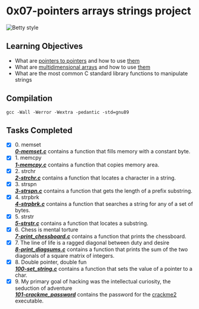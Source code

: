 # 0x07-pointers arrays strings project

![Betty style](https://img.shields.io/badge/betty-style%20guide-purple?style=round-square)

## Learning Objectives

* What are [pointers to pointers](https://www.tutorialspoint.com/cprogramming/c_pointer_to_pointer.htm) and how to use [them](https://beginnersbook.com/2014/01/c-pointer-to-pointer/)
* What are [multidimensional arrays](https://www.tutorialspoint.com/cprogramming/c_multi_dimensional_arrays.htm) and how to use [them](https://beginnersbook.com/2014/01/2d-arrays-in-c-example/)
* What are the most common C standard library functions to manipulate strings

## Compilation

`gcc -Wall -Werror -Wextra -pedantic -std=gnu89`

## Tasks Completed

+ [x] 0\. memset<br/>_**[0-memset.c](0-memset.c)**_ contains a function that fills memory with a constant byte.
+ [x] 1\. memcpy<br/>_**[1-memcpy.c](1-memcpy.c)**_ contains a function that copies memory area.
+ [x] 2\. strchr<br/>_**[2-strchr.c](2-strchr.c)**_ contains a function that locates a character in a string.
+ [x] 3\. strspn<br/>_**[3-strspn.c](3-strspn.c)**_ contains a function that gets the length of a prefix substring.
+ [x] 4\. strpbrk<br/>_**[4-strpbrk.c](4-strpbrk.c)**_ contains a function that searches a string for any of a set of bytes.
+ [x] 5\. strstr<br/>_**[5-strstr.c](5-strstr.c)**_ contains a function that locates a substring.
+ [x] 6\. Chess is mental torture<br/>_**[7-print_chessboard.c](7-print_chessboard.c)**_ contains a function that prints the chessboard.
+ [x] 7\. The line of life is a ragged diagonal between duty and desire<br/>_**[8-print_diagsums.c](8-print_diagsums.c)**_ contains a function that prints the sum of the two diagonals of a square matrix of integers.
+ [x] 8\. Double pointer, double fun<br/>_**[100-set_string.c](100-set_string.c)**_ contains a function that sets the value of a pointer to a char.
+ [x] 9\. My primary goal of hacking was the intellectual curiosity, the seduction of adventure<br/>_**[101-crackme_password](101-crackme_password)**_ contains the password for the [crackme2](https://github.com/holbertonschool/0x06.c) executable.

